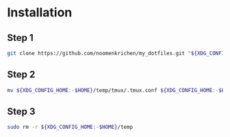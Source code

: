 # Installation

## Step 1
```bash
git clone https://github.com/noomenkrichen/my_dotfiles.git "${XDG_CONFIG_HOME:-$HOME}/temp"
```
## Step 2
```bash
mv ${XDG_CONFIG_HOME:-$HOME}/temp/tmux/.tmux.conf ${XDG_CONFIG_HOME:-$HOME}/
```
## Step 3
```bash
sudo rm -r ${XDG_CONFIG_HOME:-$HOME}/temp
```
